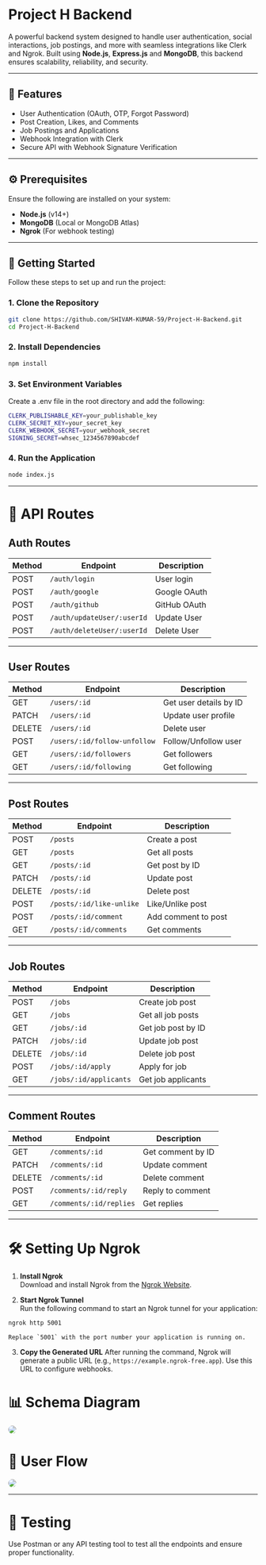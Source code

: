 # **Project H Backend**

A powerful backend system designed to handle user authentication, social interactions, job postings, and more with seamless integrations like Clerk and Ngrok. Built using **Node.js**, **Express.js** and **MongoDB**, this backend ensures scalability, reliability, and security.

---

## **🌟 Features**

- User Authentication (OAuth, OTP, Forgot Password)
- Post Creation, Likes, and Comments
- Job Postings and Applications
- Webhook Integration with Clerk
- Secure API with Webhook Signature Verification

---

## **⚙️ Prerequisites**

Ensure the following are installed on your system:

- **Node.js** (v14+)
- **MongoDB** (Local or MongoDB Atlas)
- **Ngrok** (For webhook testing)

---

## **🚀 Getting Started**

Follow these steps to set up and run the project:

### **1. Clone the Repository**

```bash
git clone https://github.com/SHIVAM-KUMAR-59/Project-H-Backend.git
cd Project-H-Backend
```

### **2. Install Dependencies**

```bash
npm install
```

### **3. Set Environment Variables**

Create a .env file in the root directory and add the following:

```bash
CLERK_PUBLISHABLE_KEY=your_publishable_key
CLERK_SECRET_KEY=your_secret_key
CLERK_WEBHOOK_SECRET=your_webhook_secret
SIGNING_SECRET=whsec_1234567890abcdef
```

### **4. Run the Application**

```bash
node index.js
```

---

# 📜 API Routes

## Auth Routes

| Method | Endpoint                   | Description  |
| ------ | -------------------------- | ------------ |
| POST   | `/auth/login`              | User login   |
| POST   | `/auth/google`             | Google OAuth |
| POST   | `/auth/github`             | GitHub OAuth |
| POST   | `/auth/updateUser/:userId` | Update User  |
| POST   | `/auth/deleteUser/:userId` | Delete User  |

---

## User Routes

| Method | Endpoint                     | Description            |
| ------ | ---------------------------- | ---------------------- |
| GET    | `/users/:id`                 | Get user details by ID |
| PATCH  | `/users/:id`                 | Update user profile    |
| DELETE | `/users/:id`                 | Delete user            |
| POST   | `/users/:id/follow-unfollow` | Follow/Unfollow user   |
| GET    | `/users/:id/followers`       | Get followers          |
| GET    | `/users/:id/following`       | Get following          |

---

## Post Routes

| Method | Endpoint                 | Description         |
| ------ | ------------------------ | ------------------- |
| POST   | `/posts`                 | Create a post       |
| GET    | `/posts`                 | Get all posts       |
| GET    | `/posts/:id`             | Get post by ID      |
| PATCH  | `/posts/:id`             | Update post         |
| DELETE | `/posts/:id`             | Delete post         |
| POST   | `/posts/:id/like-unlike` | Like/Unlike post    |
| POST   | `/posts/:id/comment`     | Add comment to post |
| GET    | `/posts/:id/comments`    | Get comments        |

---

## Job Routes

| Method | Endpoint               | Description        |
| ------ | ---------------------- | ------------------ |
| POST   | `/jobs`                | Create job post    |
| GET    | `/jobs`                | Get all job posts  |
| GET    | `/jobs/:id`            | Get job post by ID |
| PATCH  | `/jobs/:id`            | Update job post    |
| DELETE | `/jobs/:id`            | Delete job post    |
| POST   | `/jobs/:id/apply`      | Apply for job      |
| GET    | `/jobs/:id/applicants` | Get job applicants |

---

## Comment Routes

| Method | Endpoint                | Description       |
| ------ | ----------------------- | ----------------- |
| GET    | `/comments/:id`         | Get comment by ID |
| PATCH  | `/comments/:id`         | Update comment    |
| DELETE | `/comments/:id`         | Delete comment    |
| POST   | `/comments/:id/reply`   | Reply to comment  |
| GET    | `/comments/:id/replies` | Get replies       |

---

# 🛠️ Setting Up Ngrok

1. **Install Ngrok**  
   Download and install Ngrok from the [Ngrok Website](https://ngrok.com/download).

2. **Start Ngrok Tunnel**  
   Run the following command to start an Ngrok tunnel for your application:

```bash
ngrok http 5001
```

    Replace `5001` with the port number your application is running on.

3. **Copy the Generated URL**
   After running the command, Ngrok will generate a public URL (e.g., `https://example.ngrok-free.app`).
   Use this URL to configure webhooks.

# 📊 Schema Diagram

<img src="./Project-H-Backend.png" style="border-radius: 8px;"></img>

# 🔄 User Flow

<img src="./User-Flow.png" style="border-radius: 8px;"></img>

---

# 🧪 Testing

Use Postman or any API testing tool to test all the endpoints and ensure proper functionality.
